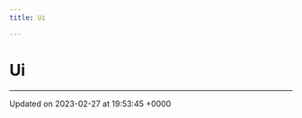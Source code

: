 ```yaml
---
title: Ui

---
```


# Ui








-------------------------------

Updated on 2023-02-27 at 19:53:45 +0000